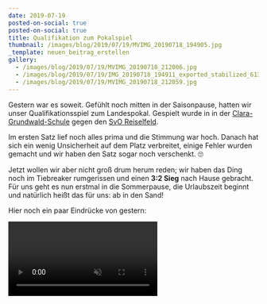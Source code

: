 ```yaml
---
date: 2019-07-19
posted-on-social: true
posted-on-social: true
title: Qualifikation zum Pokalspiel
thumbnail: /images/blog/2019/07/19/MVIMG_20190718_194905.jpg
_template: neuen_beitrag_erstellen
gallery:
  - /images/blog/2019/07/19/MVIMG_20190718_212006.jpg
  - /images/blog/2019/07/19/IMG_20190718_194911_exported_stabilized_6135623578844156420.gif
  - /images/blog/2019/07/19/MVIMG_20190718_212059.jpg
---
```


Gestern war es soweit. Gefühlt noch mitten in der Saisonpause, hatten wir unser Qualifikationsspiel zum Landespokal. Gespielt wurde in in der [Clara-Grundwald-Schule](https://goo.gl/maps/J8MZoQnpKe169j5R8) gegen den [SvO Reiselfeld](https://www.svo-rieselfeld.de/index.php/abteilungen/volleyball/abteilungsinfos-volleyball).<!-- more -->

Im ersten Satz lief noch alles prima und die Stimmung war hoch. Danach hat sich ein wenig Unsicherheit auf dem Platz verbreitet, einige Fehler wurden gemacht und wir haben den Satz sogar noch verschenkt. 🙄

Jetzt wollen wir aber nicht groß drum herum reden; wir haben das Ding noch im Tiebreaker rumgerissen und einen **3:2 Sieg** nach Hause gebracht.  
Für uns geht es nun erstmal in die Sommerpause, die Urlaubszeit beginnt und natürlich heißt das für uns: ab in den Sand!

Hier noch ein paar Eindrücke von gestern:

<video muted autoplay loop><source src="/images/blog/2019/07/19/VID_20190718_213710.mp4" type="video/mp4"></video>
